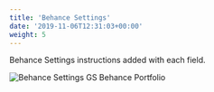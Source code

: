 ```yaml
---
title: 'Behance Settings'
date: '2019-11-06T12:31:03+00:00'
weight: 5
---
```


Behance Settings instructions added with each field.

![Behance Settings GS Behance Portfolio](http://behance.gsplugins.com/wp-content/uploads/2015/11/Behance_Settings_GS_Behance_Portfolio.png)